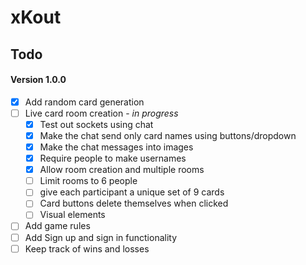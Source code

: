 xKout
=====

Todo
----
#### Version 1.0.0
- [x] Add random card generation
- [ ] Live card room creation - *in progress*
	- [x] Test out sockets using chat
	- [x] Make the chat send only card names using buttons/dropdown
	- [x] Make the chat messages into images
	- [x] Require people to make usernames
	- [x] Allow room creation and multiple rooms
	- [ ] Limit rooms to 6 people
	- [ ] give each participant a unique set of 9 cards
	- [ ] Card buttons delete themselves when clicked
	- [ ] Visual elements
- [ ] Add game rules
- [ ] Add Sign up and sign in functionality
- [ ] Keep track of wins and losses
